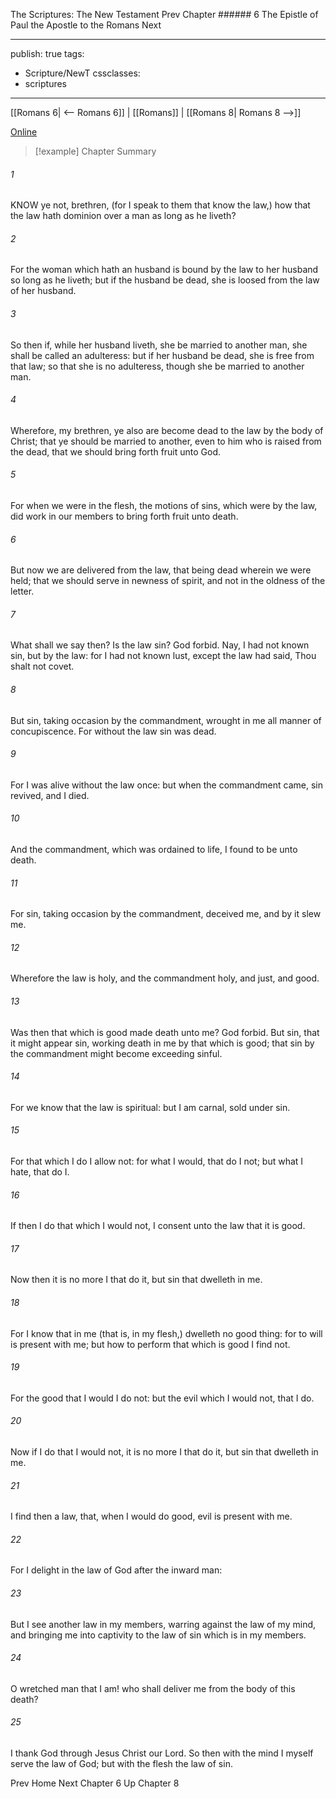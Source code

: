 The Scriptures: The New Testament
Prev
Chapter ###### 6
The Epistle of Paul the Apostle to the Romans
Next

---
publish: true
tags:
  - Scripture/NewT
cssclasses:
  - scriptures
---
[[Romans 6| <-- Romans 6]] | [[Romans]] | [[Romans 8| Romans 8 -->]]

[Online](https://churchofjesuschrist.org/study/scriptures/nt/rom/7?lang=eng)

>[!example] Chapter Summary
>
###### 1
KNOW ye not, brethren, (for I speak to them that know the law,) how that the law hath dominion over a man as long as he liveth?
###### 2
For the woman which hath an husband is bound by the law to her husband so long as he liveth; but if the husband be dead, she is loosed from the law of her husband.
###### 3
So then if, while her husband liveth, she be married to another man, she shall be called an adulteress: but if her husband be dead, she is free from that law; so that she is no adulteress, though she be married to another man.
###### 4
Wherefore, my brethren, ye also are become dead to the law by the body of Christ; that ye should be married to another, even to him who is raised from the dead, that we should bring forth fruit unto God.
###### 5
For when we were in the flesh, the motions of sins, which were by the law, did work in our members to bring forth fruit unto death.
###### 6
But now we are delivered from the law, that being dead wherein we were held; that we should serve in newness of spirit, and not in the oldness of the letter.
###### 7
What shall we say then? Is the law sin? God forbid. Nay, I had not known sin, but by the law: for I had not known lust, except the law had said, Thou shalt not covet.
###### 8
But sin, taking occasion by the commandment, wrought in me all manner of concupiscence. For without the law sin was dead.
###### 9
For I was alive without the law once: but when the commandment came, sin revived, and I died.
###### 10
And the commandment, which was ordained to life, I found to be unto death.
###### 11
For sin, taking occasion by the commandment, deceived me, and by it slew me.
###### 12
Wherefore the law is holy, and the commandment holy, and just, and good.
###### 13
Was then that which is good made death unto me? God forbid. But sin, that it might appear sin, working death in me by that which is good; that sin by the commandment might become exceeding sinful.
###### 14
For we know that the law is spiritual: but I am carnal, sold under sin.
###### 15
For that which I do I allow not: for what I would, that do I not; but what I hate, that do I.
###### 16
If then I do that which I would not, I consent unto the law that it is good.
###### 17
Now then it is no more I that do it, but sin that dwelleth in me.
###### 18
For I know that in me (that is, in my flesh,) dwelleth no good thing: for to will is present with me; but how to perform that which is good I find not.
###### 19
For the good that I would I do not: but the evil which I would not, that I do.
###### 20
Now if I do that I would not, it is no more I that do it, but sin that dwelleth in me.
###### 21
I find then a law, that, when I would do good, evil is present with me.
###### 22
For I delight in the law of God after the inward man:
###### 23
But I see another law in my members, warring against the law of my mind, and bringing me into captivity to the law of sin which is in my members.
###### 24
O wretched man that I am! who shall deliver me from the body of this death?
###### 25
I thank God through Jesus Christ our Lord. So then with the mind I myself serve the law of God; but with the flesh the law of sin.

Prev
Home
Next
Chapter 6
Up
Chapter 8



